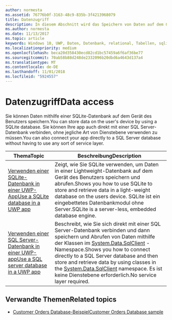 ```yaml
---
author: normesta
ms.assetid: 76776b0f-3163-48c9-835b-3f4213968079
title: Datenzugriff
description: In diesem Abschnitt wird das Speichern von Daten auf dem Gerät in einer privaten Datenbank und die Verwendung der objektrelationalen Zuordnung in UWP-Apps (Universelle Windows-Plattform) erläutert.
ms.author: normesta
ms.date: 11/13/2017
ms.topic: article
keywords: Windows 10, UWP, Daten, Datenbank, relational, Tabellen, sqlite
ms.localizationpriority: medium
ms.openlocfilehash: beca20d358430ecd82cd1bc57459a6f6af36be77
ms.sourcegitcommit: 70ab58b88d248de2332096b20dbd6a4643d137a4
ms.translationtype: MT
ms.contentlocale: de-DE
ms.lasthandoff: 11/01/2018
ms.locfileid: "5924557"
---
```

# <a name="data-access"></a><span data-ttu-id="ae46f-104">Datenzugriff</span><span class="sxs-lookup"><span data-stu-id="ae46f-104">Data access</span></span>

<span data-ttu-id="ae46f-105">Sie können Daten mithilfe einer SQLite-Datenbank auf dem Gerät des Benutzers speichern.</span><span class="sxs-lookup"><span data-stu-id="ae46f-105">You can store data on the user's device by using a SQLite database.</span></span> <span data-ttu-id="ae46f-106">Sie können Ihre app auch direkt mit einer SQL Server-Datenbank verbinden, ohne jegliche Art von Dienstebene verwenden zu müssen.</span><span class="sxs-lookup"><span data-stu-id="ae46f-106">You can also connect your app directly to a SQL Server database without having to use any sort of service layer.</span></span>

| <span data-ttu-id="ae46f-107">Thema</span><span class="sxs-lookup"><span data-stu-id="ae46f-107">Topic</span></span> | <span data-ttu-id="ae46f-108">Beschreibung</span><span class="sxs-lookup"><span data-stu-id="ae46f-108">Description</span></span>|
|-------|------------|
| [<span data-ttu-id="ae46f-109">Verwenden einer SQLite-Datenbank in einer UWP-App</span><span class="sxs-lookup"><span data-stu-id="ae46f-109">Use a SQLite database in a UWP app</span></span>](sqlite-databases.md) | <span data-ttu-id="ae46f-110">Zeigt, wie Sie SQLite verwenden, um Daten in einer Lightweight-Datenbank auf dem Gerät des Benutzers speichern und abrufen.</span><span class="sxs-lookup"><span data-stu-id="ae46f-110">Shows you how to use SQLite to store and retrieve data in a light-weight database on the users device.</span></span> <span data-ttu-id="ae46f-111">SQLite ist ein eingebettetes Datenbankmodul ohne Server.</span><span class="sxs-lookup"><span data-stu-id="ae46f-111">SQLite is a server-less, embedded database engine.</span></span> |
| [<span data-ttu-id="ae46f-112">Verwenden einer SQL Server-Datenbank in einer UWP-app</span><span class="sxs-lookup"><span data-stu-id="ae46f-112">Use a SQL server database in a UWP app</span></span>](sql-server-databases.md) | <span data-ttu-id="ae46f-113">Beschreibt, wie Sie sich direkt mit einer SQL Server-Datenbank verbinden und dann speichern und Abrufen von Daten mithilfe der Klassen im [System.Data.SqlClient](https://msdn.microsoft.com/library/system.data.sqlclient.aspx) -Namespace.</span><span class="sxs-lookup"><span data-stu-id="ae46f-113">Shows you how to connect directly to a SQL Server database and then store and retrieve data by using classes in the [System.Data.SqlClient](https://msdn.microsoft.com/library/system.data.sqlclient.aspx) namespace.</span></span> <span data-ttu-id="ae46f-114">Es ist keine Dienstebene erforderlich.</span><span class="sxs-lookup"><span data-stu-id="ae46f-114">No service layer required.</span></span> |

## <a name="related-topics"></a><span data-ttu-id="ae46f-115">Verwandte Themen</span><span class="sxs-lookup"><span data-stu-id="ae46f-115">Related topics</span></span>

* [<span data-ttu-id="ae46f-116">Customer Orders Database-Beispiel</span><span class="sxs-lookup"><span data-stu-id="ae46f-116">Customer Orders Database sample</span></span>](https://github.com/Microsoft/Windows-appsample-customers-orders-database)
